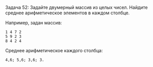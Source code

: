 Задача 52: Задайте двумерный массив из целых чисел.
Найдите среднее арифметическое элементов в каждом
столбце.

Например, задан массив:
>
    1 4 7 2
    5 9 2 3
    8 4 2 4

Среднее арифметическое каждого
столбца: 

>
    4,6; 5,6; 3,6; 3.